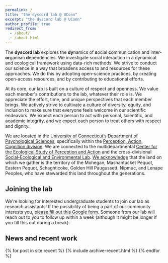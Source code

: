 ```yaml
---
permalink: /
title: "the dyscord lab @ UConn"
excerpt: "the dyscord lab @ UConn"
author_profile: true
redirect_from:
  - /about/
  - /about.html
---
```


The **dyscord lab** explores the
**dy**namics of
**s**ocial
**c**ommunication and inter-**or**ganism
**d**ependencies.
We investigate social interaction in a dynamical and ecological framework using
data-rich methods. We strive to conduct our science in a way that broadens
access to and resources for these approaches. We do this by adopting open-science
practices, by creating open-access resources, and by contributing to educational
efforts.

At its core, our lab is built on a culture of respect and openness. We value
each member's contributions to the lab, whatever their role is.
We appreciate the effort, time, and unique perspectives that each member brings.
We actively strive to cultivate a culture of diversity, equity, and inclusion
to make sure that everyone feels welcome in our scientific endeavors. We
expect each person to act with personal, scientific, and academic integrity,
and we expect each person to treat others with respect and dignity.

We are located in the
[University of Connecticut](https://uconn.edu/)’s
[Department of Psychological Sciences](https://psych.uconn.edu/), specifically
within the
[Perception, Action, Cognition division](https://psych.uconn.edu/perception-action-cognition-division/).
We are connected to
the multidepartmental [Center for the Ecological Study of Perception and Action](https://cespa.uconn.edu/)
and the cross-divisional [Social-Ecological and Environmental Lab](https://seelab.socialpsych.uconn.edu/).
[We acknowledge](https://nacp.uconn.edu/land-acknowledgement/) that the land on
which we gather is the territory of the Mohegan, Mashantucket Pequot, Eastern
Pequot, Schaghticoke, Golden Hill Paugussett, Nipmuc, and Lenape Peoples, who
have stewarded this land throughout the generations.

## Joining the lab

We're looking for interested undergraduate students to join our lab as research
assistants! If the possibility of being a part of our community interests you,
[please fill out this Google form](https://docs.google.com/forms/d/e/1FAIpQLScxCpwVgjQav5GtNbVnUdEvgmX7sY3qWOaNJ2HH4jndZF4Grw/viewform?usp=sf_link).
Someone from our lab will reach out to you to follow up within a week (although
it might be longer if you fill this out during a break).

## News and recent work

{% for post in site.recent %}
  {% include archive-recent.html %}
{% endfor %}
